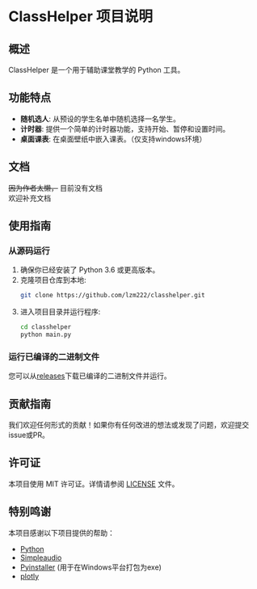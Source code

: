 # ClassHelper 项目说明

## 概述
ClassHelper 是一个用于辅助课堂教学的 Python 工具。

## 功能特点
- **随机选人**: 从预设的学生名单中随机选择一名学生。
- **计时器**: 提供一个简单的计时器功能，支持开始、暂停和设置时间。
- **桌面课表**: 在桌面壁纸中嵌入课表。（仅支持windows环境）

## 文档
~~因为作者太懒，~~ 目前没有文档  
欢迎补充文档

## 使用指南
### 从源码运行
1. 确保你已经安装了 Python 3.6 或更高版本。
2. 克隆项目仓库到本地:
   ```bash
   git clone https://github.com/lzm222/classhelper.git
3. 进入项目目录并运行程序:
   ```bash
   cd classhelper
   python main.py
### 运行已编译的二进制文件
您可以从[releases](https://github.com/lzm222/classhelper/releases)下载已编译的二进制文件并运行。

## 贡献指南
我们欢迎任何形式的贡献！如果你有任何改进的想法或发现了问题，欢迎提交issue或PR。

## 许可证
本项目使用 MIT 许可证。详情请参阅 [LICENSE](LICENSE) 文件。

## 特别鸣谢
本项目感谢以下项目提供的帮助：
- [Python](https://www.python.org/)
- [Simpleaudio](https://github.com/hamiltron/py-simple-audio)
- [Pyinstaller](https://www.pyinstaller.org/) (用于在Windows平台打包为exe)
- [plotly](https://plotly.com/python/)
